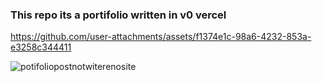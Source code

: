 ### This repo its a portifolio written in v0 vercel 

https://github.com/user-attachments/assets/f1374e1c-98a6-4232-853a-e3258c344411

![potifoliopostnotwiterenosite](https://github.com/user-attachments/assets/e9314769-ad17-49b3-b4a9-b70d90960f8e)
